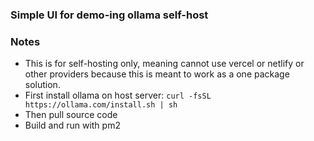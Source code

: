 ### Simple UI for demo-ing ollama self-host

### Notes
* This is for self-hosting only, meaning cannot use vercel or netlify or other providers because this is meant to work as a one package solution.
* First install ollama on host server: `curl -fsSL https://ollama.com/install.sh | sh`
* Then pull source code
* Build and run with pm2
